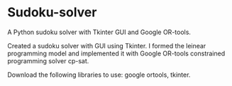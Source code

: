 # Sudoku-solver
A Python sudoku solver with Tkinter GUI and Google OR-tools.

Created a sudoku solver with GUI using Tkinter.
I formed the leinear programming model and implemented it with
Google OR-tools constrained programming solver cp-sat.

Download the following libraries to use: google ortools, tkinter.
